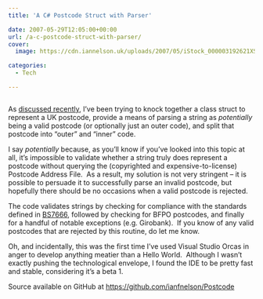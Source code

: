 ```yaml
---
title: 'A C# Postcode Struct with Parser'

date: 2007-05-29T12:05:00+00:00
url: /a-c-postcode-struct-with-parser/
cover: 
  image: https://cdn.iannelson.uk/uploads/2007/05/iStock_000003192621XSmall-1.jpg

categories:
  - Tech

---
```

<figure class="kg-card kg-image-card"><img decoding="async" src="https://cdn.iannelson.uk/uploads/2023/08/iStock_000003192621XSmall.jpg" class="kg-image" alt loading="lazy" /></figure> 

As [discussed recently][1], I’ve been trying to knock together a class struct to represent a UK postcode, provide a means of parsing a string as _potentially_ being a valid postcode (or optionally just an outer code), and split that postcode into &#8220;outer&#8221; and &#8220;inner&#8221; code.

I say _potentially_ because, as you’ll know if you’ve looked into this topic at all, it’s impossible to validate whether a string truly does represent a postcode without querying the (copyrighted and expensive-to-license) Postcode Address File.  As a result, my solution is not very stringent &#8211; it is possible to persuade it to successfully parse an invalid postcode, but hopefully there should be no occasions when a valid postcode is rejected.

The code validates strings by checking for compliance with the standards defined in [BS7666][2], followed by checking for BFPO postcodes, and finally for a handful of notable exceptions (e.g. Girobank).  If you know of any valid postcodes that are rejected by this routine, do let me know.

Oh, and incidentally, this was the first time I’ve used Visual Studio Orcas in anger to develop anything meatier than a Hello World.  Although I wasn’t exactly pushing the technological envelope, I found the IDE to be pretty fast and stable, considering it’s a beta 1.

Source available on GitHub at <https://github.com/ianfnelson/Postcode>

 [1]: https://blog.iannelson.uk/postcode-validation/
 [2]: http://www.govtalk.gov.uk/gdsc/html/frames/PostCode.htm